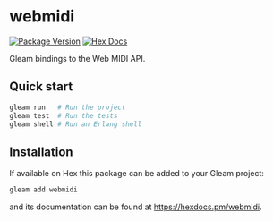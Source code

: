 # webmidi

[![Package Version](https://img.shields.io/hexpm/v/webmidi)](https://hex.pm/packages/webmidi)
[![Hex Docs](https://img.shields.io/badge/hex-docs-ffaff3)](https://hexdocs.pm/webmidi/)

Gleam bindings to the Web MIDI API.

## Quick start

```sh
gleam run   # Run the project
gleam test  # Run the tests
gleam shell # Run an Erlang shell
```

## Installation

If available on Hex this package can be added to your Gleam project:

```sh
gleam add webmidi
```

and its documentation can be found at <https://hexdocs.pm/webmidi>.
